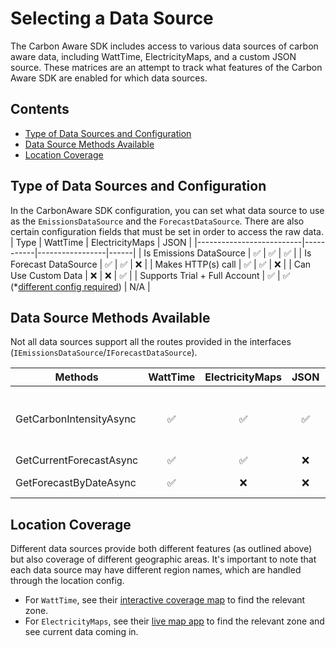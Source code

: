 # Selecting a Data Source

The Carbon Aware SDK includes access to various data sources of carbon aware data, including WattTime, ElectricityMaps, and a custom JSON source. These matrices are an attempt to track what features of the Carbon Aware SDK are enabled for which data sources.

## Contents

- [Type of Data Sources and Configuration](#type-of-data-sources-and-configuration)
- [Data Source Methods Available](#data-source-methods-available)
- [Location Coverage](#location-coverage)

## Type of Data Sources and Configuration

In the CarbonAware SDK configuration, you can set what data source to use as the `EmissionsDataSource` and the `ForecastDataSource`. There are also certain configuration fields that must be set in order to access the raw data.
| Type | WattTime  | ElectricityMaps | JSON |
|--------------------------|-----------|-----------------|------|
| Is Emissions DataSource | &#9989; | &#9989; | &#9989; |
| Is Forecast DataSource | &#9989;  | &#9989; | &#10060; |
| Makes HTTP(s) call | &#9989;  | &#9989; | &#10060; |
| Can Use Custom Data | &#10060;  | &#10060; | &#9989; |
| Supports Trial + Full Account | &#9989;  | &#9989; (*[different config required](./configuration.md#electricitymaps-configuration)) | N/A |

## Data Source Methods Available

Not all data sources support all the routes provided in the interfaces (`IEmissionsDataSource`/`IForecastDataSource`).

| Methods | WattTime  | ElectricityMaps | JSON | CLI Usage | Web Api Usage | SDK Usage
|--------------|:-----------:|:-----------------:|:------:|:-:|:-:|:-:|
| GetCarbonIntensityAsync | &#9989;  | &#9989; | &#9989; |`emissions`|`emissions/bylocation` or `emissions/bylocations` or `emissions/bylocations/best` or `emissions/average`&#8209;`carbon`&#8209;`intensity` or `emissions/average`&#8209;`carbon`&#8209;`intensity/batch`|`GetEmissionsDataAsync(...)` or `GetBestEmissionsDataAsync(...)` or `GetAverageCarbonIntensityDataAsync(...)`|
| GetCurrentForecastAsync | &#9989;  | &#9989; | &#10060; |`emissions`&#8209;`forecasts`|`forecasts/current`|`GetCurrentForecastAsync(...)`|
| GetForecastByDateAsync | &#9989;  | &#10060; | &#10060; |`emissions`&#8209;`forecasts`&#32;&#8209;&#8209;`requested`&#8209;`at`|`forecasts/batch` with `requestedAt` field|`GetForecastByDateAsync(...)`|

## Location Coverage

Different data sources provide both different features (as outlined above) but also coverage of different geographic areas. It's important to note that each data source may have different region names, which are handled through the location config.

- For `WattTime`, see their [interactive coverage map](https://www.watttime.org/explorer) to find the relevant zone.
- For `ElectricityMaps`, see their [live map app](https://app.electricitymaps.com/map?utm_source=electricitymaps.com&utm_medium=website&utm_campaign=banner) to find the relevant zone and see current data coming in.
